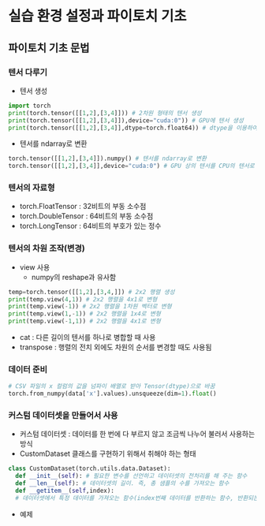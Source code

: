 # 실습 환경 설정과 파이토치 기초
## 파이토치 기초 문법
### 텐서 다루기
- 텐서 생성
 
```python
import torch
print(torch.tensor([[1,2],[3,4]])) # 2차원 형태의 텐서 생성
print(torch.tensor([[1,2],[3,4]]),device="cuda:0")) # GPU에 텐서 생성
print(torch.tensor([[1,2],[3,4]],dtype=torch.float64)) # dtype을 이용하여 텐서 생성
```

- 텐서를 ndarray로 변환
```python
torch.tensor([[1,2],[3,4]]).numpy() # 텐서를 ndarray로 변환
torch.tensor([[1,2],[3,4]],device="cuda:0") # GPU 상의 텐서를 CPU의 텐서로 변환한 후 ndarray로 변환
```

### 텐서의 자료형
- torch.FloatTensor : 32비트의 부동 소수점
- torch.DoubleTensor : 64비트의 부동 소수점
- torch.LongTensor : 64비트의 부호가 있는 정수

### 텐서의 차원 조작(변경)
- view 사용
  - numpy의 reshape과 유사함

```python
temp=torch.tensor([[1,2],[3,4,]]) # 2x2 행렬 생성
print(temp.view(4,1)) # 2x2 행렬을 4x1로 변형
print(temp.view(-1)) # 2x2 행렬을 1차원 벡터로 변형
print(temp.view(1,-1)) # 2x2 행렬을 1x4로 변형
print(temp.view(-1,1)) # 2x2 행렬을 4x1로 변형
```

- cat : 다른 길이의 텐서를 하나로 병합할 때 사용
- transpose : 행렬의 전치 외에도 차원의 순서를 변경할 때도 사용됨

### 데이터 준비

```python
# CSV 파일의 x 컬럼의 값을 넘파이 배열로 받아 Tensor(dtype)으로 바꿈
torch.from_numpy(data['x'].values).unsqueeze(dim=1).float() 
```

### 커스텀 데이터셋을 만들어서 사용
- 커스텀 데이터셋 : 데이터를 한 번에 다 부르지 않고 조금씩 나누어 불러서 사용하는 방식
- CustomDataset 클래스를 구현하기 위해서 취해야 하는 형태

```python
class CustomDataset(torch.utils.data.Dataset):
  def __init__(self): # 필요한 변수를 선언하고 데이터셋의 전처리를 해 주는 함수
  def __len__(self): # 데이터셋의 길이. 즉, 총 샘플의 수를 가져오는 함수
  def __getitem__(self,index): 
  # 데이터셋에서 특정 데이터를 가져오는 함수(index번째 데이터를 반환하는 함수, 반환되는 값은 텐서 형태를 취해야 함
```
- 예제
```

```
